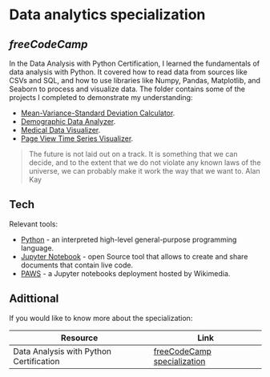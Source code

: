 # Data analytics specialization
## _freeCodeCamp_

In the Data Analysis with Python Certification, I learned the fundamentals of data analysis with Python. It covered how to read data from sources like CSVs and SQL, and how to use libraries like Numpy, Pandas, Matplotlib, and Seaborn to process and visualize data. The folder contains some of the projects I completed to demonstrate my understanding:

- [Mean-Variance-Standard Deviation Calculator](mean-variance-standard-deviation-calculator).
- [Demographic Data Analyzer](demographic-data-analyzer).
- [Medical Data Visualizer](medical-data-visualizer).
- [Page View Time Series Visualizer](page-view-time-series-visualizer).

> The future is not laid out on a track. It is something that we can decide, and to the extent that we do not violate any known laws of the universe, we can probably make it work the way that we want to.
Alan Kay

## Tech

Relevant tools:

- [Python] - an interpreted high-level general-purpose programming language.
- [Jupyter Notebook] - open Source tool that allows to create and share documents that contain live code.
- [PAWS] - a Jupyter notebooks deployment hosted by Wikimedia.


## Adittional
If you would like to know more about the specialization:

| Resource | Link |
| ------ | ------ |
| Data Analysis with Python Certification | [freeCodeCamp specialization](https://www.freecodecamp.org/learn/data-analysis-with-python/) 


[//]: # (These are reference links used in the body of this note and get stripped out when the markdown processor does its job)

   [PAWS]: <https://wikitech.wikimedia.org/wiki/PAWS>
   [Python]: <https://www.python.org/t>
   [Jupyter Notebook]: <https://jupyter.org/>
 
